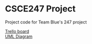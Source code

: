 # CSCE247 Project
Project code for Team Blue's 247 project

[Trello board](https://trello.com/b/oLAAjqXp/team-blue-scrum-board)<br/>
[UML Diagram](https://www.lucidchart.com/documents/edit/31e98153-0357-4dd7-bf38-420a79e55aca/HWEp-vi-RSFO)
